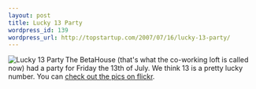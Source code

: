 ```yaml
--- 
layout: post
title: Lucky 13 Party
wordpress_id: 139
wordpress_url: http://topstartup.com/2007/07/16/lucky-13-party/
---
```

<img src="http://topstartup.com/wp-content/uploads/2007/07/lucky13.thumbnail.png" title="Lucky 13 Party" alt="Lucky 13 Party" align="left" />The BetaHouse (that's what the co-working loft is called now) had a party for Friday the 13th of July. We think 13 is a pretty lucky number. You can <a href="http://flickr.com/photos/hybernaut/sets/72157600854187194/detail/">check out the pics on flickr</a>.
